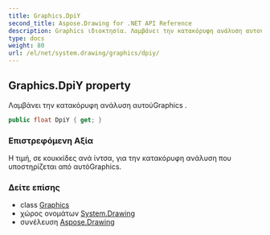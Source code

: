 ```yaml
---
title: Graphics.DpiY
second_title: Aspose.Drawing for .NET API Reference
description: Graphics ιδιοκτησία. Λαμβάνει την κατακόρυφη ανάλυση αυτούGraphics .
type: docs
weight: 80
url: /el/net/system.drawing/graphics/dpiy/
---
```

## Graphics.DpiY property

Λαμβάνει την κατακόρυφη ανάλυση αυτούGraphics .

```csharp
public float DpiY { get; }
```

### Επιστρεφόμενη Αξία

Η τιμή, σε κουκκίδες ανά ίντσα, για την κατακόρυφη ανάλυση που υποστηρίζεται από αυτόGraphics.

### Δείτε επίσης

* class [Graphics](../)
* χώρος ονομάτων [System.Drawing](../../graphics/)
* συνέλευση [Aspose.Drawing](../../../)


